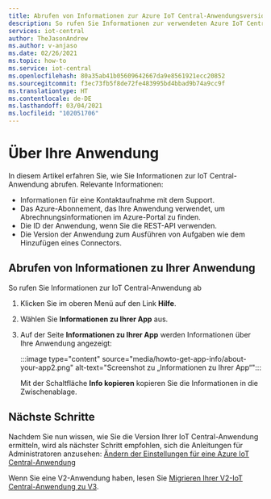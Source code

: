 ```yaml
---
title: Abrufen von Informationen zur Azure IoT Central-Anwendungsversion | Microsoft-Dokumentation
description: So rufen Sie Informationen zur verwendeten Azure IoT Central-Anwendung ab
services: iot-central
author: TheJasonAndrew
ms.author: v-anjaso
ms.date: 02/26/2021
ms.topic: how-to
ms.service: iot-central
ms.openlocfilehash: 80a35ab41b05609642667da9e8561921ecc20852
ms.sourcegitcommit: f3ec73fb5f8de72fe483995bd4bbad9b74a9cc9f
ms.translationtype: HT
ms.contentlocale: de-DE
ms.lasthandoff: 03/04/2021
ms.locfileid: "102051706"
---
```

# <a name="about-your-application"></a>Über Ihre Anwendung

In diesem Artikel erfahren Sie, wie Sie Informationen zur IoT Central-Anwendung abrufen. Relevante Informationen:

- Informationen für eine Kontaktaufnahme mit dem Support.
- Das Azure-Abonnement, das Ihre Anwendung verwendet, um Abrechnungsinformationen im Azure-Portal zu finden.
- Die ID der Anwendung, wenn Sie die REST-API verwenden.
- Die Version der Anwendung zum Ausführen von Aufgaben wie dem Hinzufügen eines Connectors.

## <a name="get-information-about-your-application"></a>Abrufen von Informationen zu Ihrer Anwendung

So rufen Sie Informationen zur IoT Central-Anwendung ab 

1. Klicken Sie im oberen Menü auf den Link **Hilfe**.

1. Wählen Sie **Informationen zu Ihrer App** aus.

1. Auf der Seite **Informationen zu Ihrer App** werden Informationen über Ihre Anwendung angezeigt:  

    :::image type="content" source="media/howto-get-app-info/about-your-app2.png" alt-text="Screenshot zu „Informationen zu Ihrer App“":::

    Mit der Schaltfläche **Info kopieren** kopieren Sie die Informationen in die Zwischenablage.

## <a name="next-steps"></a>Nächste Schritte

Nachdem Sie nun wissen, wie Sie die Version Ihrer IoT Central-Anwendung ermitteln, wird als nächster Schritt empfohlen, sich die Anleitungen für Administratoren anzusehen: [Ändern der Einstellungen für eine Azure IoT Central-Anwendung](howto-administer.md)

Wenn Sie eine V2-Anwendung haben, lesen Sie [Migrieren Ihrer V2-IoT Central-Anwendung zu V3](howto-migrate.md).
